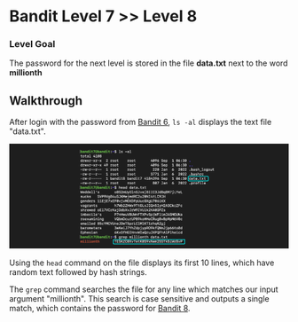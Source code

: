 # Bandit Level 7 >> Level 8

### Level Goal

The password for the next level is stored in the file **data.txt** next to the word **millionth**


## Walkthrough

After login with the password from [Bandit 6](https://github.com/sKoih-pond/overthewire_wargames/blob/main/Bandit/bandit7.md), `ls -al` displays the text file "data.txt". 

![File search](/Bandit/BanditAssets/bandit8.png)

Using the `head` command on the file displays its first 10 lines, which have random text followed by hash strings.

The `grep` command searches the file for any line which matches our input argument "millionth". This search is case sensitive and outputs a single match, which contains the password for [Bandit 8](https://github.com/sKoih-pond/overthewire_wargames/blob/main/Bandit/bandit9.md).